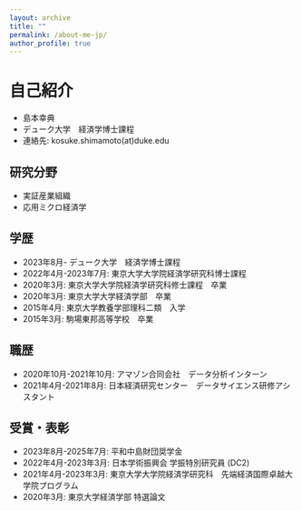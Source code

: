 ```yaml
---
layout: archive
title: ""
permalink: /about-me-jp/
author_profile: true
---
```


# 自己紹介

- 島本幸典
- デューク大学　経済学博士課程
- 連絡先: kosuke.shimamoto(at)duke.edu

## 研究分野

- 実証産業組織
- 応用ミクロ経済学

## 学歴

- 2023年8月- デューク大学　経済学博士課程
- 2022年4月-2023年7月: 東京大学大学院経済学研究科博士課程
- 2020年3月: 東京大学大学院経済学研究科修士課程　卒業
- 2020年3月: 東京大学大学経済学部　卒業
- 2015年4月: 東京大学教養学部理科二類　入学
- 2015年3月: 駒場東邦高等学校　卒業

## 職歴

- 2020年10月-2021年10月: アマゾン合同会社　データ分析インターン
- 2021年4月-2021年8月: 日本経済研究センター　データサイエンス研修アシスタント

## 受賞・表彰

- 2023年8月-2025年7月: 平和中島財団奨学金
- 2022年4月-2023年3月: 日本学術振興会 学振特別研究員 (DC2)
- 2021年4月-2023年3月: 東京大学大学院経済学研究科　先端経済国際卓越大学院プログラム
- 2020年3月: 東京大学経済学部 特選論文




